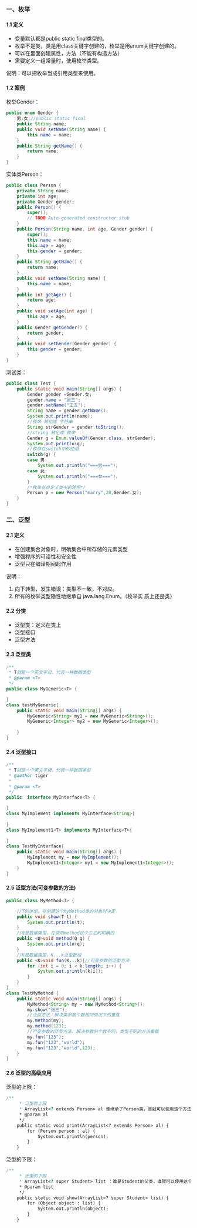 ### 一、枚举

#### 1.1 定义

- 变量默认都是public static final类型的。
- 枚举不是类，类是用class关键字创建的，枚举是用enum关键字创建的。
- 可以在里面创建属性，方法（不能有构造方法）
- 需要定义一组常量时，使用枚举类型。

说明：可以把枚举当成引用类型来使用。

#### 1.2 案例

枚举Gender：

```java
public enum Gender {
	男,女;//public static final
	public String name;
	public void setName(String name) {
		this.name = name;
	}
	public String getName() {
		return name;
	}
}
```

实体类Person：

```java
public class Person {
	private String name;
	private int age;
	private Gender gender;
	public Person() {
		super();
		// TODO Auto-generated constructor stub
	}
	public Person(String name, int age, Gender gender) {
		super();
		this.name = name;
		this.age = age;
		this.gender = gender;
	}
	public String getName() {
		return name;
	}
	public void setName(String name) {
		this.name = name;
	}
	public int getAge() {
		return age;
	}
	public void setAge(int age) {
		this.age = age;
	}
	public Gender getGender() {
		return gender;
	}
	public void setGender(Gender gender) {
		this.gender = gender;
	}
}
```

测试类：

```java
public class Test {
	public static void main(String[] args) {
		Gender gender =Gender.女;
		gender.name = "张三";
		gender.setName("王五");
		String name = gender.getName();
		System.out.println(name);
		//枚举 转化成 字符串
		String strGender = gender.toString();
		//string 转化成 枚举
		Gender g = Enum.valueOf(Gender.class, strGender);
		System.out.println(g);
		//枚举在switch中的使用
		switch(g) {
		case 男:
			System.out.println("===男===");
		case 女:
			System.out.println("===女===");
		}
		/*枚举在自定义类中的使用*/
		Person p = new Person("marry",20,Gender.女);
	}
}

```



### 二、泛型

#### 2.1 定义

- 在创建集合对象时，明确集合中所存储的元素类型
- 增强程序的可读性和安全性
- 泛型只在编译期间起作用

说明：

1. 向下转型，发生错误：类型不一致，不对应。
2. 所有的枚举类型隐性地继承自 java.lang.Enum。（枚举实 质上还是类）

#### 2.2 分类

- 泛型类：定义在类上
- 泛型接口
- 泛型方法

#### 2.3 泛型类

```java
/**
 * T就是一个英文字母，代表一种数据类型
 * @param <T>
 */
public class MyGeneric<T> {

}
class testMyGeneric{
	public static void main(String[] args) {
		MyGeneric<String> my1 = new MyGeneric<String>();
		MyGeneric<Integer> my2 = new MyGeneric<Integer>();
		
	}
}
```

#### 2.4 泛型接口

```java
/**
 * T就是一个英文字母，代表一种数据类型
 * @author tiger
 *
 * @param <T>
 */
public  interface MyInterface<T> {

}
class MyImplement implements MyInterface<String>{
	
}
class MyImplement1<T> implements MyInterface<T>{
	
}
class TestMyInterface{
	public static void main(String[] args) {
		MyImplement my = new MyImplement();
		MyImplement1<Integer> my1 = new MyImplement1<Integer>();
	}
}
```

#### 2.5 泛型方法(可变参数的方法)

```java
public class MyMethod<T> {

	//T的类型，在创建这个MyMethod类的对象时决定
	public void show(T t) {
		System.out.println(t);
	}
	//Q是数据类型，在调用method这个方法时明确的
	public <Q>void method(Q q) {
		System.out.println(q);
	}
	//K是数据类型，K...k泛型数组
	public <K>void fun(K...k){//可变参数的泛型方法
		for (int i = 0; i < k.length; i++) {
			System.out.println(k[i]);
		}
	}
}
class TestMyMethod {
	public static void main(String[] args) {
		MyMethod<String> my = new MyMethod<String>();
		my.show("张三");
		//泛型方法：解决类参数个数相同情况下的重载
		my.method(my);
		my.method(123);
		//可变参数的泛型方法，解决参数的个数不同，类型不同的方法重载
		my.fun("123");
		my.fun("123","world");
		my.fun("123","world",123);
	}
}
```

#### 2.6 泛型的高级应用

泛型的上限：

```java
/**
	 * 泛型的上限
	 * ArrayList<? extends Person> al 谁继承了Person类，谁就可以使用这个方法
	 * @param al
	 */
	public static void print(ArrayList<? extends Person> al) {
		for (Person person : al) {
			System.out.println(person);
		}
	}

```

泛型的下限：

```java
/**
	 * 泛型的下限
	 * ArrayList<? super Student> list ：谁是Student的父类，谁就可以使用这个方法
	 * @param list
	 */
	public static void show(ArrayList<? super Student> list) {
		for (Object object : list) {
			System.out.println(object);
		}
	}
```

